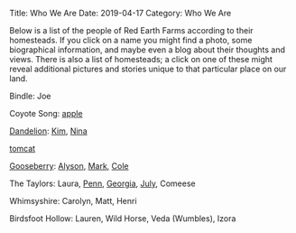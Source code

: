 Title: Who We Are
Date: 2019-04-17
Category: Who We Are

Below is a list of the people of Red Earth Farms according to their homesteads. If you click on a name you might find a photo, some biographical information, and maybe even a blog about their thoughts and views. There is also a list of homesteads; a click on one of these might reveal additional pictures and stories unique to that particular place on our land.

Bindle: Joe

Coyote Song: [apple]({filename}people/apple.md)

[Dandelion]({filename}leaseholds/dandelion.md): [Kim]({filename}people/kim.md), [Nina]({filename}people/nina.md)

[tomcat](https://www.instagram.com/feraltomcat/)

[Gooseberry](http://mazzo-strawbale.blogspot.com/p/welcome-mark-alyson-and-cole-and-for.html): [Alyson]({filename}people/alyson.md), [Mark]({filename}people/mark.md), [Cole]({filename}people/cole.md)

The Taylors:  Laura, [Penn]({filename}people/penn.md), [Georgia]({filename}people/georgia.md), [July]({filename}people/will.md), Comeese 

Whimsyshire: Carolyn, Matt, Henri

Birdsfoot Hollow: Lauren, Wild Horse, Veda (Wumbles), Izora
